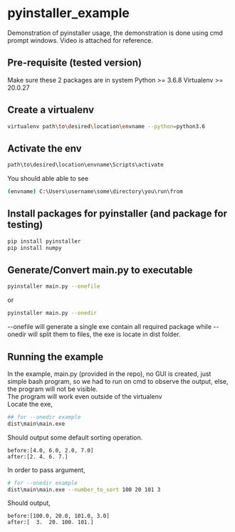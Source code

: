 # pyinstaller_example
 Demonstration of pyinstaller usage, the demonstration is done using cmd prompt windows. Video is attached for reference.

## Pre-requisite (tested version)
Make sure these 2 packages are in system 
Python >= 3.6.8 
Virtualenv >= 20.0.27

## Create a virtualenv
```bash
virtualenv path\to\desired\location\envname --python=python3.6
```

## Activate the env
```bash
path\to\desired\location\envname\Scripts\activate
```

You should able able to see 
```bash
(envname) C:\Users\username\some\directory\you\run\from
```

## Install packages for pyinstaller (and package for testing)
```bash
pip install pyinstaller
pip install numpy
```

## Generate/Convert main.py to executable
```bash
pyinstaller main.py --onefile
```
or
```bash
pyinstaller main.py --onedir
```

--onefile will generate a single exe contain all required package while --onedir will split them to files, the exe is locate in dist folder.

## Running the example
In the example, main.py (provided in the repo), no GUI is created, just simple bash program, so we had to run on cmd to observe the output, else, the program will not be visible.  
The program will work even outside of the virtualenv  
Locate the exe,
```bash
## for --onedir example
dist\main\main.exe
```

Should output some default sorting operation. 
```
before:[4.0, 6.0, 2.0, 7.0]
after:[2. 4. 6. 7.]
```

In order to pass argument,
```bash
# for --onedir example
dist\main\main.exe --number_to_sort 100 20 101 3
```
Should output,
```
before:[100.0, 20.0, 101.0, 3.0]
after:[  3.  20. 100. 101.]
```

